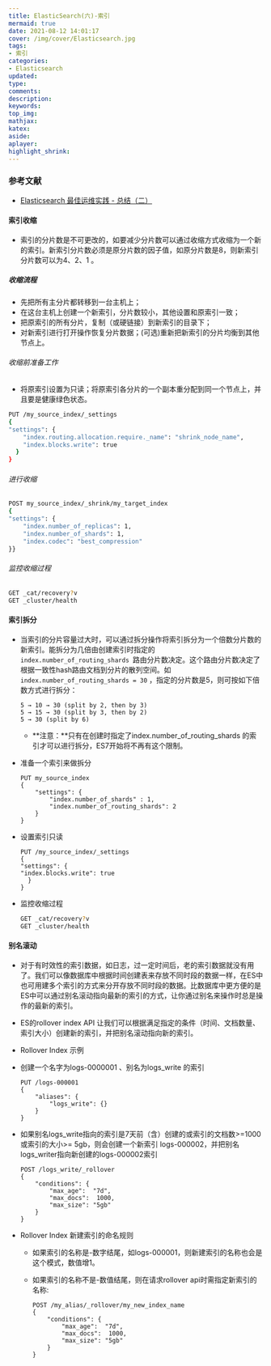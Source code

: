 ```yaml
---
title: ElasticSearch(六)-索引
mermaid: true
date: 2021-08-12 14:01:17
cover: /img/cover/Elasticsearch.jpg
tags:
- 索引
categories:
- Elasticsearch
updated:
type:
comments:
description:
keywords:
top_img:
mathjax:
katex:
aside:
aplayer:
highlight_shrink:
---
```


### 参考文献

* [Elasticsearch 最佳运维实践 - 总结（二）](https://www.cnblogs.com/kevingrace/p/10682264.html)

#### 索引收缩

* 索引的分片数是不可更改的，如要减少分片数可以通过收缩方式收缩为一个新的索引。新索引分片数必须是原分片数的因子值，如原分片数是8，则新索引分片数可以为4、2、1 。

##### 收缩流程

* 先把所有主分片都转移到一台主机上；
*  在这台主机上创建一个新索引，分片数较小，其他设置和原索引一致；
* 把原索引的所有分片，复制（或硬链接）到新索引的目录下；
* 对新索引进行打开操作恢复分片数据；(可选)重新把新索引的分片均衡到其他节点上。

######  收缩前准备工作

* 将原索引设置为只读；将原索引各分片的一个副本重分配到同一个节点上，并且要是健康绿色状态。

```sh
PUT /my_source_index/_settings
{
"settings": {
    "index.routing.allocation.require._name": "shrink_node_name",
    "index.blocks.write": true
  }
}
```

###### 进行收缩

```sh
POST my_source_index/_shrink/my_target_index
{
"settings": {
    "index.number_of_replicas": 1,
    "index.number_of_shards": 1,
    "index.codec": "best_compression"
}}
```

######  监控收缩过程

```sh
GET _cat/recovery?v
GET _cluster/health
```

#### 索引拆分

* 当索引的分片容量过大时，可以通过拆分操作将索引拆分为一个倍数分片数的新索引。能拆分为几倍由创建索引时指定的`index.number_of_routing_shards `路由分片数决定。这个路由分片数决定了根据一致性hash路由文档到分片的散列空间。如`index.number_of_routing_shards = 30` ，指定的分片数是5，则可按如下倍数方式进行拆分：

  ```
  5 → 10 → 30 (split by 2, then by 3)
  5 → 15 → 30 (split by 3, then by 2)
  5 → 30 (split by 6)
  ```

  * **注意：**只有在创建时指定了index.number_of_routing_shards 的索引才可以进行拆分，ES7开始将不再有这个限制。

* 准备一个索引来做拆分

  ```
  PUT my_source_index
  {
      "settings": {
          "index.number_of_shards" : 1,
          "index.number_of_routing_shards": 2 
      }
  }
  ```

* 设置索引只读

  ```
  PUT /my_source_index/_settings
  {
  "settings": {
  "index.blocks.write": true
    }
  }
  ```

* 监控收缩过程

  ```sh
  GET _cat/recovery?v
  GET _cluster/health
  ```


#### 别名滚动

* 对于有时效性的索引数据，如日志，过一定时间后，老的索引数据就没有用了。我们可以像数据库中根据时间创建表来存放不同时段的数据一样，在ES中也可用建多个索引的方式来分开存放不同时段的数据。比数据库中更方便的是ES中可以通过别名滚动指向最新的索引的方式，让你通过别名来操作时总是操作的最新的索引。

* ES的rollover index API 让我们可以根据满足指定的条件（时间、文档数量、索引大小）创建新的索引，并把别名滚动指向新的索引。

*  Rollover Index 示例

  * 创建一个名字为logs-0000001 、别名为logs_write 的索引

    ```
    PUT /logs-000001
    {
        "aliases": {
            "logs_write": {}
        }
    }
    ```

  * 如果别名logs_write指向的索引是7天前（含）创建的或索引的文档数>=1000或索引的大小>= 5gb，则会创建一个新索引 logs-000002，并把别名logs_writer指向新创建的logs-000002索引

    ```
    POST /logs_write/_rollover
    {
        "conditions": {
            "max_age":  "7d",
            "max_docs":  1000,
            "max_size": "5gb"
        }
    }
    ```

* Rollover Index 新建索引的命名规则

  * 如果索引的名称是-数字结尾，如logs-000001，则新建索引的名称也会是这个模式，数值增1。

  * 如果索引的名称不是-数值结尾，则在请求rollover api时需指定新索引的名称:

    ```
    POST /my_alias/_rollover/my_new_index_name
    {
        "conditions": {
            "max_age":  "7d",
            "max_docs":  1000,
            "max_size": "5gb"
        }
    }
    ```



